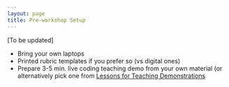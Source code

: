 ```yaml
---
layout: page
title: Pre-workshop Setup
---
```


[To be updated]

  * Bring your own laptops
  * Printed rubric templates if you prefer so (vs digital ones)
  * Prepare 3-5 min. live coding teaching demo from your own material (or alternatively pick one from [Lessons for Teaching Demonstrations](https://carpentries.github.io/instructor-training/demo_lessons.html)


